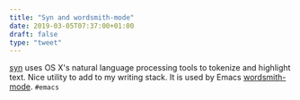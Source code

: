 ```yaml
---
title: "Syn and wordsmith-mode"
date: 2019-03-05T07:37:00+01:00
draft: false
type: "tweet"
---
```


[syn](https://github.com/stephencelis/syn/blob/master/README.markdown) uses OS X's natural language processing tools to tokenize and highlight
text. Nice utility to add to my writing stack. It is used by Emacs
[wordsmith-mode](https://github.com/istib/wordsmith-mode). `#emacs`
